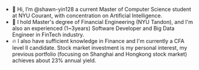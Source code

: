 - 👋 Hi, I’m @shawn-yin128 a current Master of Computer Science student at NYU Courant, with concentration on Artificial Intelligence.
- 👀 I hold Master's degree of Financial Engineering (NYU Tandon), and I'm also an experienced (1~3years) Software Developer and Big Data Engineer in FinTech industry.
- 🔥 I also have sufficient knowledge in Finance and I'm currently a CFA level II candidate. Stock market investment is my personal interest, my previous portfolio (focusing on Shanghai and Hongkong stock market) achieves about 23% annual yield.

<!---
shawn-yin128/shawn-yin128 is a ✨ special ✨ repository because its `README.md` (this file) appears on your GitHub profile.
You can click the Preview link to take a look at your changes.
--->
